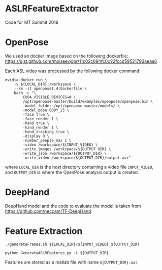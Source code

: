 # ASLRFeatureExtractor
Code for MT Summit 2019

# OpenPose
We used an docker image based on the following dockerfile:
https://gist.github.com/moiseevigor/11c02c694fc0c22fccd59521793aeaa6

Each ASL video was processed by the following docker command:
```
nvidia-docker run \
    -v ${LOCAL_DIR}:/workspace \
    --rm -it openpose1.4:Dockerfile \
    bash -c "\
        CUDA_VISIBLE_DEVICES=0 \
        /opt/openpose-master/build/examples/openpose/openpose.bin \
        -model_folder /opt/openpose-master/models/ \
        -model_pose BODY_25 \
        -face true \
        -face_render 1 \
        -hand true \
        -hand_render 1 \
        -hand_tracking true \
        -display 0 \
        -number_people_max 1 \
        -video /workspace/${INPUT_VIDEO} \
        -write_images /workspace/${OUTPUT_DIR} \
        -write_json /workspace/${OUTPUT_DIR} \
        -write_video /workspace/${OUTPUT_DIR}/output.avi"
```

where ```LOCAL_DIR``` is the host directory containing a video file ```INPUT_VIDEO```,
and ```OUTPUT_DIR``` is where the OpenPose analysis output is created.

# DeepHand
DeepHand model and the code to evaluate the model is taken from https://github.com/neccam/TF-DeepHand.


# Feature Extraction

```
./generateFrames.sh ${LOCAL_DIR}/${INPUT_VIDEO} ${OUTPUT_DIR}
```


```
python GenerateASLRFeatures.py -i ${OUTPUT_DIR}
```

Features are stored as a matlab file with name ```${OUTPUT_DIR}.mat```





